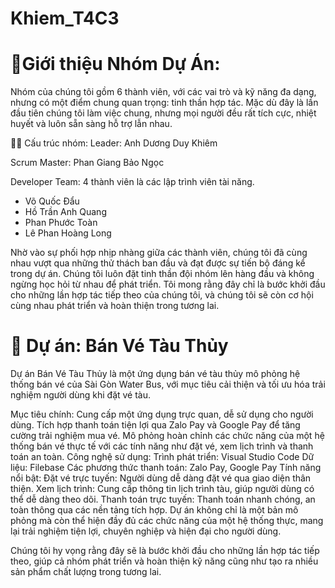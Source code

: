 # Khiem_T4C3
# 👥Giới thiệu Nhóm Dự Án:

Nhóm của chúng tôi gồm 6 thành viên, với các vai trò và kỹ năng đa dạng, nhưng có một điểm chung quan trọng: tinh thần hợp tác. Mặc dù đây là lần đầu tiên chúng tôi làm việc chung, nhưng mọi người đều rất tích cực, nhiệt huyết và luôn sẵn sàng hỗ trợ lẫn nhau.

🧑‍💼 Cấu trúc nhóm:
Leader: Anh Dương Duy Khiêm

Scrum Master: Phan Giang Bảo Ngọc 

Developer Team: 4 thành viên là các lập trình viên tài năng.

- Võ Quốc Đẩu
- Hồ Trần Anh Quang
- Phan Phước Toàn
- Lê Phan Hoàng Long
  
Nhờ vào sự phối hợp nhịp nhàng giữa các thành viên, chúng tôi đã cùng nhau vượt qua những thử thách ban đầu và đạt được sự tiến bộ đáng kể trong dự án. Chúng tôi luôn đặt tinh thần đội nhóm lên hàng đầu và không ngừng học hỏi từ nhau để phát triển.
Tôi mong rằng đây chỉ là bước khởi đầu cho những lần hợp tác tiếp theo của chúng tôi, và chúng tôi sẽ còn cơ hội cùng nhau phát triển và hoàn thiện trong tương lai.

# 🎯 Dự án: Bán Vé Tàu Thủy
Dự án Bán Vé Tàu Thủy là một ứng dụng bán vé tàu thủy mô phỏng hệ thống bán vé của Sài Gòn Water Bus, với mục tiêu cải thiện và tối ưu hóa trải nghiệm người dùng khi đặt vé tàu.

Mục tiêu chính:
Cung cấp một ứng dụng trực quan, dễ sử dụng cho người dùng.
Tích hợp thanh toán tiện lợi qua Zalo Pay và Google Pay để tăng cường trải nghiệm mua vé.
Mô phỏng hoàn chỉnh các chức năng của một hệ thống bán vé thực tế với các tính năng như đặt vé, xem lịch trình và thanh toán an toàn.
Công nghệ sử dụng:
Trình phát triển: Visual Studio Code
Dữ liệu: Filebase
Các phương thức thanh toán: Zalo Pay, Google Pay
Tính năng nổi bật:
Đặt vé trực tuyến: Người dùng dễ dàng đặt vé qua giao diện thân thiện.
Xem lịch trình: Cung cấp thông tin lịch trình tàu, giúp người dùng có thể dễ dàng theo dõi.
Thanh toán trực tuyến: Thanh toán nhanh chóng, an toàn thông qua các nền tảng tích hợp.
Dự án không chỉ là một bản mô phỏng mà còn thể hiện đầy đủ các chức năng của một hệ thống thực, mang lại trải nghiệm tiện lợi, chuyên nghiệp và hiện đại cho người dùng.

Chúng tôi hy vọng rằng đây sẽ là bước khởi đầu cho những lần hợp tác tiếp theo, giúp cả nhóm phát triển và hoàn thiện kỹ năng cũng như tạo ra nhiều sản phẩm chất lượng trong tương lai.
